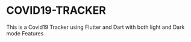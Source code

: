# COVID19-TRACKER
This is a Covid19 Tracker using Flutter and Dart with both light and Dark mode Features
